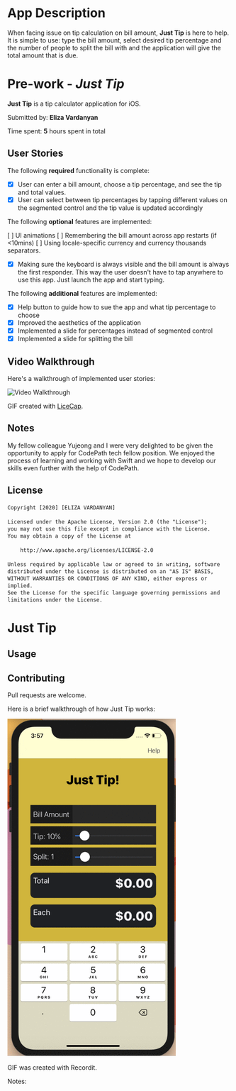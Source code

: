 # App Description 
When facing issue on tip calculation on bill amount, **Just Tip** is here to help. It is simple to use: type the bill amount, select desired tip percentage and the number of people to split the bill with and the application will give the total amount that is due.

# Pre-work - *Just Tip*

**Just Tip** is a tip calculator application for iOS. 

Submitted by: **Eliza Vardanyan**

Time spent: **5** hours spent in total

## User Stories

The following **required** functionality is complete:

- [x] User can enter a bill amount, choose a tip percentage, and see the tip and total values.
- [x] User can select between tip percentages by tapping different values on the segmented control and the tip value is updated accordingly

The following **optional** features are implemented:

[ ] UI animations
[ ] Remembering the bill amount across app restarts (if <10mins)
[ ] Using locale-specific currency and currency thousands separators.
- [x] Making sure the keyboard is always visible and the bill amount is always the first responder. This way the user doesn't have to tap anywhere to use this app. Just launch the app and start typing.

The following **additional** features are implemented:

- [x] Help button to guide how to sue the app and what tip percentage to choose
- [x] Improved the aesthetics of the application
- [x] Implemented a slide for percentages instead of segmented control
- [x] Implemented a slide for splitting the bill

## Video Walkthrough

Here's a walkthrough of implemented user stories:

<img src='http://i.imgur.com/link/to/your/gif/file.gif' title='Video Walkthrough' width='' alt='Video Walkthrough' />

GIF created with [LiceCap](http://www.cockos.com/licecap/).

## Notes

My fellow colleague Yujeong and I were very delighted to be given the opportunity to apply for CodePath tech fellow position. We enjoyed the process of learning and working with Swift and we hope to develop our skills even further with the help of CodePath. 

## License

    Copyright [2020] [ELIZA VARDANYAN]

    Licensed under the Apache License, Version 2.0 (the "License");
    you may not use this file except in compliance with the License.
    You may obtain a copy of the License at

        http://www.apache.org/licenses/LICENSE-2.0

    Unless required by applicable law or agreed to in writing, software
    distributed under the License is distributed on an "AS IS" BASIS,
    WITHOUT WARRANTIES OR CONDITIONS OF ANY KIND, either express or implied.
    See the License for the specific language governing permissions and
    limitations under the License.

# Just Tip



## Usage



## Contributing
Pull requests are welcome. 

Here is a brief walkthrough of how Just Tip works:


![](JustTip.gif)




GIF  was created with Recordit.

Notes:

